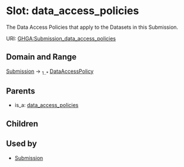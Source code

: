
# Slot: data_access_policies


The Data Access Policies that apply to the Datasets in this Submission.

URI: [GHGA:Submission_data_access_policies](https://w3id.org/GHGA/Submission_data_access_policies)


## Domain and Range

[Submission](Submission.md) &#8594;  <sub>1..\*</sub> [DataAccessPolicy](DataAccessPolicy.md)

## Parents

 *  is_a: [data_access_policies](data_access_policies.md)

## Children


## Used by

 * [Submission](Submission.md)
